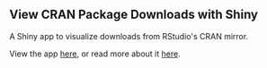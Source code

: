 View CRAN Package Downloads with Shiny
------------------

A Shiny app to visualize downloads from RStudio's CRAN mirror.

View the app [here](https://dgrtwo.shinyapps.io/cranview/), or read more about it 
[here](http://varianceexplained.org/r/cran-view).
